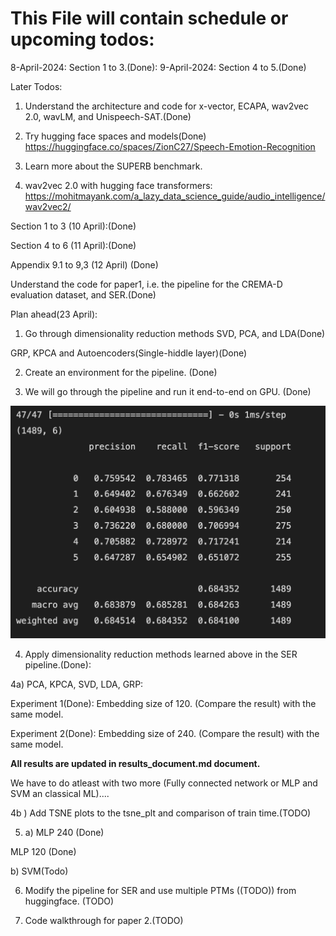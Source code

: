 # This File will contain schedule or upcoming todos:

8-April-2024: Section 1 to 3.(Done):
9-April-2024: Section 4 to 5.(Done)

Later Todos:
1) Understand the architecture and code for x-vector, ECAPA, wav2vec 2.0, wavLM, and Unispeech-SAT.(Done)

2) Try hugging face spaces and models(Done)
    https://huggingface.co/spaces/ZionC27/Speech-Emotion-Recognition

3) Learn more about the SUPERB benchmark.

4) wav2vec 2.0 with hugging face transformers:
https://mohitmayank.com/a_lazy_data_science_guide/audio_intelligence/wav2vec2/

Section 1 to 3 (10 April):(Done)

Section 4 to 6 (11 April):(Done)

Appendix 9.1 to 9,3 (12 April) (Done)

Understand the code for paper1, i.e. the pipeline for the CREMA-D evaluation dataset, and SER.(Done)

Plan ahead(23 April):

1) Go through dimensionality reduction methods SVD, PCA, and LDA(Done)

 GRP, KPCA and Autoencoders(Single-hiddle layer)(Done)

2) Create an environment for the pipeline. (Done)

3) We will go through the pipeline and run it end-to-end on GPU. (Done)

![OpenAI Logo](images/output_report.png "OpenAI Logo")

4) Apply dimensionality reduction methods learned above in the SER pipeline.(Done):

4a) PCA, KPCA, SVD, LDA, GRP:

Experiment 1(Done): Embedding size of 120. (Compare the result) with the same model.

Experiment 2(Done): Embedding size of 240. (Compare the result) with the same model.

**All results are updated in results_document.md document.**

We have to do atleast with two more (Fully connected network or MLP and SVM an classical ML)....

4b ) Add TSNE plots to the tsne_plt and comparison of train time.(TODO)

5) a) MLP 240 (Done)

MLP 120 (Done)


 b) SVM(Todo)

6) Modify the pipeline for SER and use multiple PTMs ((TODO)) from huggingface. (TODO)

7) Code walkthrough for paper 2.(TODO)


